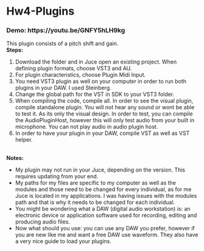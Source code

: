 # Hw4-Plugins
<h3>Demo: https://youtu.be/GNFY5hLH9kg </h3> 
This plugin consists of a pitch shift and gain. 
<br> 
<b>Steps: </b>
<ol>
  <li>Download the folder and in Juce open an existing project. When defining plugin formats, choose VST3 and AU.</li>
  <li>For plugin characteristics, choose Plugin Midi Input. </li>
  <li>You need VST3 plugin as well on your computer in order to run both plugins in your DAW. I used Steinberg. </li>
  <li> Change the global path for the VST in SDK to your VST3 folder. </li>
  <li>When compiling the code, compile all. In order to see the visual plugin, compile standalone plugin. You will not hear any sound or wont be able to test it. As its only the visual design. In order to test, you can compile the AudioPluginHost, however this will only test audio from your built in microphone. You can not play audio in audio plugin host.</li>
  <li> In order to have your plugin in your DAW, compile VST as well as VST helper. </li>
</ol>  
<br>
<b>Notes: </b> <br>
<ul>
  <li>My plugin may not run in your Juce, depending on the version.
This requires updating from your end.</li>
  <li> My paths for my files are specific to my computer as well as the modules and those need to be changed for every individual, as for me Juce is located in my applications. I was having issues with the modules path and that is why it needs to be changed for each individual.</li>
  <li>You might be wondering what a DAW (digital audio workstation) is: an electronic device or application software used for recording, editing and producing audio files.</li>
  <li>Now what should you use: you can use any DAW you prefer, however if you are new like me and want a free DAW use waveform. They also have a very nice guide to load your plugins. </li>
 
</ul>





   
